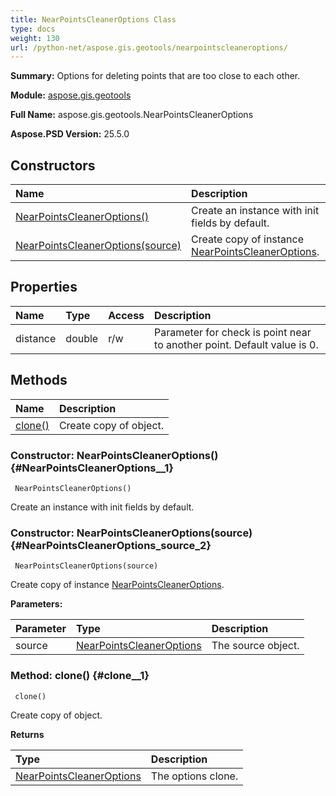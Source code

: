 ```yaml
---
title: NearPointsCleanerOptions Class
type: docs
weight: 130
url: /python-net/aspose.gis.geotools/nearpointscleaneroptions/
---
```


**Summary:** Options for deleting points that are too close to each other.

**Module:** [aspose.gis.geotools](/psd/python-net/aspose.gis.geotools/)

**Full Name:** aspose.gis.geotools.NearPointsCleanerOptions

**Aspose.PSD Version:** 25.5.0

## **Constructors**
| **Name** | **Description** |
| :- | :- |
| [NearPointsCleanerOptions()](#NearPointsCleanerOptions__1) | Create an instance with init fields by default. |
| [NearPointsCleanerOptions(source)](#NearPointsCleanerOptions_source_2) | Create copy of instance [NearPointsCleanerOptions](/psd/python-net/aspose.gis.geotools/nearpointscleaneroptions/). |
## **Properties**
| **Name** | **Type** | **Access** | **Description** |
| :- | :- | :- | :- |
| distance | double | r/w | Parameter for check is point near to another point. Default value is 0. |
## **Methods**
| **Name** | **Description** |
| :- | :- |
| [clone()](#clone__1) | Create copy of object. |


### Constructor: NearPointsCleanerOptions() {#NearPointsCleanerOptions__1}


```
 NearPointsCleanerOptions() 
```

Create an instance with init fields by default.

### Constructor: NearPointsCleanerOptions(source) {#NearPointsCleanerOptions_source_2}


```
 NearPointsCleanerOptions(source) 
```

Create copy of instance [NearPointsCleanerOptions](/psd/python-net/aspose.gis.geotools/nearpointscleaneroptions/).

**Parameters:**

| Parameter | Type | Description |
| :- | :- | :- |
| source | [NearPointsCleanerOptions](/psd/python-net/aspose.gis.geotools/nearpointscleaneroptions) | The source object. |

### Method: clone() {#clone__1}


```
 clone() 
```

Create copy of object.

**Returns**

| Type | Description |
| :- | :- |
| [NearPointsCleanerOptions](/psd/python-net/aspose.gis.geotools/nearpointscleaneroptions) | The options clone. |


